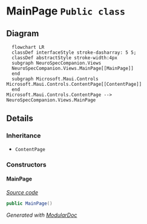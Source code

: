 # MainPage `Public class`

## Diagram
```mermaid
  flowchart LR
  classDef interfaceStyle stroke-dasharray: 5 5;
  classDef abstractStyle stroke-width:4px
  subgraph NeuroSpecCompanion.Views
  NeuroSpecCompanion.Views.MainPage[[MainPage]]
  end
  subgraph Microsoft.Maui.Controls
Microsoft.Maui.Controls.ContentPage[[ContentPage]]
  end
Microsoft.Maui.Controls.ContentPage --> NeuroSpecCompanion.Views.MainPage
```

## Details
### Inheritance
 - `ContentPage`

### Constructors
#### MainPage
[*Source code*](https://github.com///blob//NeuroSpecCompanion/Views/MainPage.xaml.cs#L10)
```csharp
public MainPage()
```

*Generated with* [*ModularDoc*](https://github.com/hailstorm75/ModularDoc)
